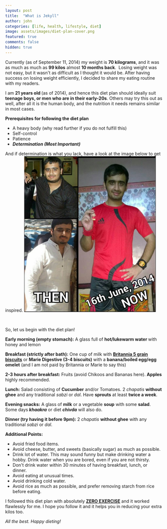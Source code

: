 ```yaml
---
layout: post
title:  "What is Jekyll"
author: john
categories: [life, health, lifestyle, diet]
image: assets/images/diet-plan-cover.png
featured: true
comments: false
hidden: true
---
```


Currently (as of September 11, 2014) my weight is <strong>70 kilograms</strong>, and it was as much as much as <strong>99 kilos</strong> almost <strong>10 months back</strong>.  Losing weight was not easy, but it wasn't as difficult as I thought it would be. After having success on losing weight efficiently, I decided to share my eating routine with my readers.

I am <strong>21 years old </strong>(as of 2014), and hence this diet plan should ideally suit<strong> teenage boys, or men who are in their early-20s</strong>. Others may try this out as well, after all it is the human body, and the nutrition it needs remains similar in most cases.

<strong>Prerequisites for following the diet plan</strong>
<ul>
	<li>A heavy body (why read further if you do not fulfill this)</li>
	<li>Self-control</li>
	<li>Patience</li>
	<li><em><strong>Determination (Most Important)</strong></em></li>
</ul>
And if determination is what you lack, have a look at the image below to get inspired.

<img class="aligncenter wp-image-98" src="https://raw.githubusercontent.com/abhishekmsharma/blog/master/assets/images/abhishek-then-now.jpg?token=AEtGYhGfJqwKuF33bXnhmd5u3DdC5_psks5byDZ1wA%3D%3D" alt="Abhishek Weight Loss" height="500" width="auto">

&nbsp;

So, let us begin with the diet plan!

<strong>Early morning (empty stomach):</strong> A glass full of <strong>hot/lukewarm water </strong>with honey and lemon

<strong>Breakfast (strictly after bath):</strong> One cup of milk with <strong><span style="text-decoration: underline;">Britannia 5 grain biscuits</span></strong> or <strong>Marie Digestive (3-4 biscuits)</strong> with a <strong>banana/boiled egg/egg omelet</strong> (and I am not paid by Britannia or Marie to say this)

<strong>2-3 hours after breakfast:</strong> Fruits (avoid Chikoos and Bananas here). <strong>Apples </strong>highly recommended.

<strong>Lunch:</strong> Salad consisting of <strong>Cucumber</strong> and/or Tomatoes. 2<em> chapatis</em> <strong>without ghee</strong> and any traditional <em>sabzi</em> or <em>dal</em>. Have <strong>sprouts</strong> at least <strong>twice a week</strong>.

<strong>Evening snacks:</strong> A glass of <strong>milk</strong> or a vegetable <strong>soup</strong> with some <strong>salad</strong>. Some days<strong><em> khaakra</em></strong> or diet <strong><em>chivda</em></strong> will also do.

<strong>Dinner (try having it before 9pm):</strong> 2<em> chapatis</em> <strong>without ghee</strong> with any traditional <em>sabzi</em> or <em>dal</em>.

<strong>Additional Points:</strong>
<ul>
	<li>Avoid fried food items.</li>
	<li>Avoid cheese, butter, and sweets (basically sugar) as much as possible.</li>
	<li>Drink lot of water. This may sound funny but make drinking water a hobby. Drink water when you are bored, even if you are not thirsty.</li>
	<li>Don't drink water within 30 minutes of having breakfast, lunch, or dinner.</li>
	<li>Avoid eating at unusual times.</li>
	<li>Avoid drinking cold water.</li>
	<li>Avoid rice as much as possible, and prefer removing starch from rice before eating.</li>
</ul>
I followed this diet plan with absolutely <span style="text-decoration: underline;"><strong>ZERO EXERCISE</strong></span> and it worked flawlessly for me. I hope you follow it and it helps you in reducing your extra kilos too.

<em>All the best. Happy dieting!</em>
